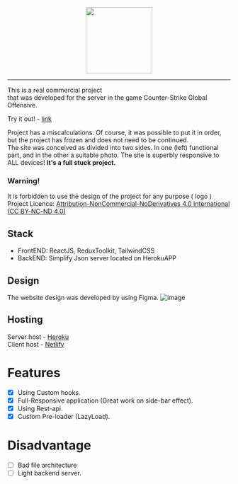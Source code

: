<p align="center">
<img width="150" src="https://i.imgur.com/jTNd3xl.png">
</p>

---

This is a real commercial project <br/>that was developed for the server in the game Counter-Strike Global Offensive. <br/>

Try it out! - [link](https://legioncs.netlify.app/)

Project has a miscalculations. Of course, it was possible to put it in order, but the project has frozen and does not need to be continued. <br/>
The site was conceived as divided into two sides. In one (left) functional part, and in the other a suitable photo. The site is superbly responsive to ALL devices! <b>It's a full stuck project.</b>

### Warning!
It is forbidden to use the design of the project for any purpose ( logo ) <br/>
Project Licence: [Attribution-NonCommercial-NoDerivatives 4.0 International (CC BY-NC-ND 4.0)](https://creativecommons.org/licenses/by-nc-nd/4.0/)

## Stack
+ FrontEND: ReactJS, ReduxToolkit, TailwindCSS
+ BackEND: Simplify Json server located on HerokuAPP

## Design
The website design was developed by using Figma.
![image](https://user-images.githubusercontent.com/50119367/198565133-0d046b48-23ae-46bd-9f33-c90003b7103a.png)

## Hosting
Server host - [Heroku](https://www.heroku.com/) <br/>
Client host - [Netlify](https://netlify.app/)

# Features
- [x] Using Custom hooks.
- [x] Full-Responsive application (Great work on side-bar effect).
- [x] Using Rest-api.
- [x] Custom Pre-loader (LazyLoad).

# Disadvantage
- [ ] Bad file architecture
- [ ] Light backend server.
